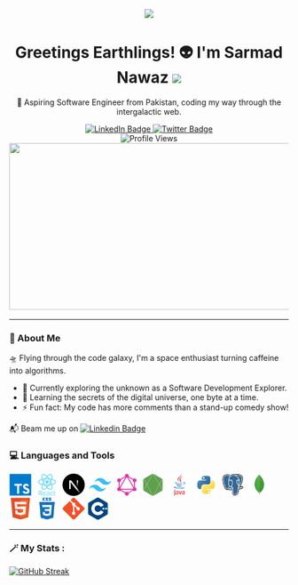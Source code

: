 <div align="center">

  <img src="https://media.giphy.com/media/iIqmM5tTjmpOB9mpbn/giphy.gif" width="100"/>

  <h1>
    Greetings Earthlings! 👽 I'm Sarmad Nawaz
    <img src="https://media.giphy.com/media/hvRJCLFzcasrR4ia7z/giphy.gif" width="30px"/>
  </h1>

  <p>
    🚀 Aspiring Software Engineer from Pakistan, coding my way through the intergalactic web.
  </p>

  <div id="badges">
    <a href="https://www.linkedin.com/in/sarmad-nawaz/">
      <img src="https://img.shields.io/badge/Connect%20on-LinkedIn-blue?style=for-the-badge&logo=linkedin&logoColor=white" alt="LinkedIn Badge"/>
    </a>
    <a href="https://twitter.com/sarmadnawaz_">
      <img src="https://img.shields.io/badge/Follow%20on-Twitter-black?style=for-the-badge&logo=X&logoColor=white" alt="Twitter Badge"/>
    </a>
  </div>

  <img src="https://komarev.com/ghpvc/?username=sarmadnawaz&style=flat-square&color=blue" alt="Profile Views"/>

</div>

<div align="center">
  <img src="https://media.giphy.com/media/v1.Y2lkPTc5MGI3NjExenZqbDNpYmhra3Q4MXJmbDE5MnBiZ3N6NmI5N2R4YjFjZDhodnZiNyZlcD12MV9pbnRlcm5hbF9naWZfYnlfaWQmY3Q9Zw/zOvBKUUEERdNm/giphy.gif" width="600" height="300"/>
</div>

---

### 🌟 About Me

🛸 Flying through the code galaxy, I'm a space enthusiast turning caffeine into algorithms.

- 🌌 Currently exploring the unknown as a Software Development Explorer.
- 🌠 Learning the secrets of the digital universe, one byte at a time.
- ⚡ Fun fact: My code has more comments than a stand-up comedy show!

📬 Beam me up on [![Linkedin Badge](https://img.shields.io/badge/-Sarmad-blue?style=flat&logo=Linkedin&logoColor=white)](https://www.linkedin.com/in/sarmad-nawaz/)

### 💻 Languages and Tools

<div>
  <img src="https://github.com/devicons/devicon/blob/master/icons/typescript/typescript-original.svg" title="TypeScript" alt="TypeScript" width="40" height="40"/>&nbsp;
  <img src="https://github.com/devicons/devicon/blob/master/icons/react/react-original-wordmark.svg" title="React" alt="React" width="40" height="40"/>&nbsp;
  <img src="https://github.com/devicons/devicon/blob/master/icons/nextjs/nextjs-original.svg" title="Next JS" alt="nextjs" width="40" height="40"/>&nbsp;
  <img src="https://github.com/devicons/devicon/blob/master/icons/tailwindcss/tailwindcss-plain.svg" title="Tailwind CSS" alt="Tailwind Css" width="40" height="40"/>&nbsp;
  <img src="https://github.com/devicons/devicon/blob/master/icons/graphql/graphql-plain.svg" title="GraphQL"  alt="GraphQL" width="40" height="40"/>&nbsp;
  <img src="https://github.com/devicons/devicon/blob/master/icons/nodejs/nodejs-plain.svg" title="NodeJS" alt="nodejs" width="40" height="40"/>&nbsp;
  <img src="https://github.com/devicons/devicon/blob/master/icons/java/java-original-wordmark.svg" title="Java" alt="Java" width="40" height="40"/>&nbsp;
  <img src="https://github.com/devicons/devicon/blob/master/icons/python/python-original.svg" title="Python" alt="python" width="40" height="40"/>&nbsp;
  <img src="https://github.com/devicons/devicon/blob/master/icons/postgresql/postgresql-original.svg" title="PostgreSQL" alt="postgreSQL " width="40" height="40"/>&nbsp;
  <img src="https://github.com/devicons/devicon/blob/master/icons/mongodb/mongodb-original.svg" title="MongoDB"  alt="mongodb" width="40" height="40"/>&nbsp;
  <img src="https://github.com/devicons/devicon/blob/master/icons/html5/html5-original.svg" title="HTML5" alt="HTML" width="40" height="40"/>&nbsp;
  <img src="https://github.com/devicons/devicon/blob/master/icons/css3/css3-plain-wordmark.svg"  title="CSS3" alt="CSS" width="40" height="40"/>&nbsp;
  <img src="https://github.com/devicons/devicon/blob/master/icons/git/git-original.svg" title="Git" **alt="Git" width="40" height="40"/>
  <img src="https://github.com/devicons/devicon/blob/master/icons/cplusplus/cplusplus-plain.svg"  title="CSS3" alt="CSS" width="40" height="40"/>
</div>

---

### :magic_wand: My Stats :

[![GitHub Streak](http://github-readme-streak-stats.herokuapp.com?user=sarmadnawaz&theme=dark&background=000000)](https://git.io/streak-stats)


